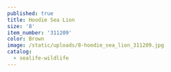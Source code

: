 ```yaml
---
published: true
title: Hoodie Sea Lion
size: '8'
item_number: '311209'
color: Brown
image: /static/uploads/8-hoodie_sea_lion_311209.jpg
catalog:
  - sealife-wildlife
---
```


